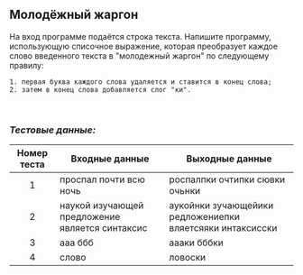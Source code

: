 ## Молодёжный жаргон

На вход программе подаётся строка текста. Напишите программу,
использующую списочное выражение, которая преобразует каждое слово введенного текста
в "молодежный жаргон" по следующему правилу: 

    1. первая буква каждого слова удаляется и ставится в конец слова; 
    2. затем в конец слова добавляется слог "ки".


<br>

### *Тестовые данные:*

| Номер теста | Входные данные                                  | Выходные данные                                           |
|:-----------:|-------------------------------------------------|-----------------------------------------------------------|
|      1      | проспал почти всю ночь                          | роспалпки очтипки сювки очьнки                            |
|      2      | наукой изучающей предложение является синтаксис | аукойнки зучающейики редложениепки вляетсяяки интаксисски |
|      3      | ааа ббб                                         | аааки бббки                                               |
|      4      | слово                                           | ловоски                                                   |
